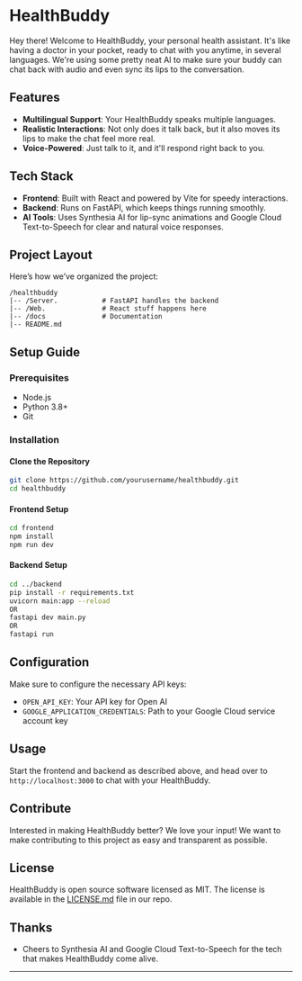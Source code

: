 # HealthBuddy

Hey there! Welcome to HealthBuddy, your personal health assistant. It's like having a doctor in your pocket, ready to chat with you anytime, in several languages. We're using some pretty neat AI to make sure your buddy can chat back with audio and even sync its lips to the conversation.

## Features

- **Multilingual Support**: Your HealthBuddy speaks multiple languages.
- **Realistic Interactions**: Not only does it talk back, but it also moves its lips to make the chat feel more real.
- **Voice-Powered**: Just talk to it, and it'll respond right back to you.

## Tech Stack

- **Frontend**: Built with React and powered by Vite for speedy interactions.
- **Backend**: Runs on FastAPI, which keeps things running smoothly.
- **AI Tools**: Uses Synthesia AI for lip-sync animations and Google Cloud Text-to-Speech for clear and natural voice responses.

## Project Layout

Here’s how we’ve organized the project:

```
/healthbuddy
|-- /Server.           # FastAPI handles the backend
|-- /Web.              # React stuff happens here 
|-- /docs              # Documentation
|-- README.md
```

## Setup Guide

### Prerequisites

- Node.js
- Python 3.8+
- Git

### Installation

#### Clone the Repository

```bash
git clone https://github.com/yourusername/healthbuddy.git
cd healthbuddy
```

#### Frontend Setup

```bash
cd frontend
npm install
npm run dev
```

#### Backend Setup

```bash
cd ../backend
pip install -r requirements.txt
uvicorn main:app --reload
OR
fastapi dev main.py
OR
fastapi run
```

## Configuration

Make sure to configure the necessary API keys:

- `OPEN_API_KEY`: Your API key for Open AI
- `GOOGLE_APPLICATION_CREDENTIALS`: Path to your Google Cloud service account key

## Usage

Start the frontend and backend as described above, and head over to `http://localhost:3000` to chat with your HealthBuddy.

## Contribute

Interested in making HealthBuddy better? We love your input! We want to make contributing to this project as easy and transparent as possible.

## License

HealthBuddy is open source software licensed as MIT. The license is available in the [LICENSE.md](LICENSE.md) file in our repo.

## Thanks

- Cheers to Synthesia AI and Google Cloud Text-to-Speech for the tech that makes HealthBuddy come alive.

---
